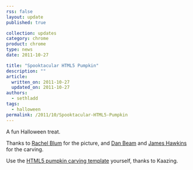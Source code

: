 ```yaml
---
rss: false
layout: update
published: true

collection: updates
category: chrome
product: chrome
type: news
date: 2011-10-27

title: "Spooktacular HTML5 Pumpkin"
description: ""
article:
  written_on: 2011-10-27
  updated_on: 2011-10-27
authors:
  - sethladd
tags:
  - halloween
permalink: /2011/10/Spooktacular-HTML5-Pumpkin
---
```

<p>A fun Halloween treat.</p>

<p>
Thanks to <a href="https://plus.google.com/107226275692313566931/">Rachel Blum</a> for the picture, and <a href="https://plus.google.com/116115719351294422282/">Dan Beam</a> and <a href="https://plus.google.com/117548600251804149016/">James Hawkins</a> for the carving.
</p>

<p>
Use the <a href="http://kaazingcorp.cachefly.net/com/file/kaazing-training-happy-halloween.pdf">HTML5 pumpkin carving template</a> yourself, thanks to Kaazing.
</p>